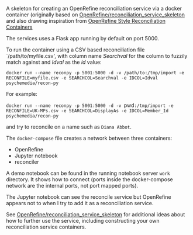 A skeleton for creating an OpenRefine reconciliation service via a docker container (originally based on [OpenRefine/reconciliation_service_skeleton](https://github.com/OpenRefine/reconciliation_service_skeleton) and also drawing inspiration from [OpenRefine Style Reconciliation Containers](http://blog.ouseful.info/2015/02/02/openrefine-style-reconciliation-containers/)


The services uses a Flask app running by default on port 5000.

To run the container using a CSV based reconciliation file `/path/to/myfile.csv', with column name *Searchval* for the column to fuzzily match against and *Idval* as the *id* value:

`docker run --name reconpy -p 5001:5000 -d -v /path/to:/tmp/import -e RECONFILE=myfile.csv -e SEARCHCOL=Searchval -e IDCOL=Idval psychemedia/recon-py`

For example:

`docker run --name reconpy -p 5001:5000 -d -v `pwd`:/tmp/import -e RECONFILE=UK-MPs.csv -e SEARCHCOL=DisplayAs -e IDCOL=Member_Id psychemedia/recon-py`

and try to reconcile on a name such as `Diana Abbot`.

The `docker-compose` file creates a network between three containers:

- OpenRefine
- Jupyter notebook
- reconciler

A demo notebook can be found in the running notebook server `work` directory. It shows how to connect (ports inside the docker-compose network are the internal ports, not port mapped ports).

The Jupyter notebook can see the reconcile service but OpenRefine appears not to when I try to add it as a reconciliation service.


See [OpenRefine/reconciliation_service_skeleton](https://github.com/OpenRefine/reconciliation_service_skeleton) for additional ideas about how to further use the service, including constructing your own reconciliation service containers.

